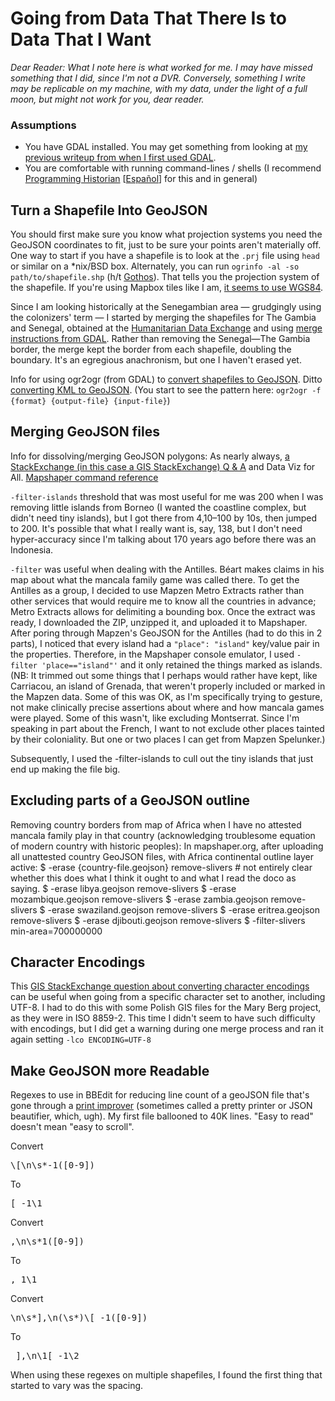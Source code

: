 # Going from Data That There Is to Data That I Want

_Dear Reader: What I note here is what worked for me. I may have missed something that I did, since I'm not a DVR. Conversely, something I write may be replicable on my machine, with my data, under the light of a full moon, but might not work for you, dear reader._

### Assumptions

* You have GDAL installed. You may get something from looking at [my previous writeup from when I first used GDAL](https://github.com/triplingual/berg-diary/blob/master/README.md).
* You are comfortable with running command-lines / shells (I recommend [Programming Historian](https://programminghistorian.org/lessons/intro-to-bash) [[Español](https://programminghistorian.org/es/lecciones/introduccion-a-bash)] for this and in general)

## Turn a Shapefile Into GeoJSON

You should first make sure you know what projection systems you need the GeoJSON coordinates to fit, just to be sure your points aren't materially off. One way to start if you have a shapefile is to look at the `.prj` file using `head` or similar on a *nix/BSD box. Alternately, you can run `ogrinfo -al -so path/to/shapefile.shp` (h/t [Gothos](http://gothos.info/2009/04/transform-projections-with-gdal-ogr/)). That tells you the projection system of the shapefile. If you're using Mapbox tiles like I am, [it seems to use WGS84](http://openstreetmapdata.com/info/projections).

Since I am looking historically at the Senegambian area — grudgingly using the colonizers' term — I started by merging the shapefiles for The Gambia and Senegal, obtained at the [Humanitarian Data Exchange](https://data.humdata.org/dataset/senegal-administrative-boundaries) and using [merge instructions from GDAL](http://www.gdal.org/drv_shapefile.html). Rather than removing the Senegal—The Gambia border, the merge kept the border from each shapefile,  doubling the boundary. It's an egregious anachronism, but one I haven't erased yet.

Info for using ogr2ogr (from GDAL) to [convert shapefiles to GeoJSON](http://vallandingham.me/shapefile_to_geojson.html). Ditto [converting KML to GeoJSON](https://gis.stackexchange.com/questions/92885/ogr2ogr-converting-kml-to-geojson). (You start to see the pattern here: `ogr2ogr -f {format} {output-file} {input-file}`)

## Merging GeoJSON files

Info for dissolving/merging GeoJSON polygons: As nearly always, [a StackExchange (in this case a GIS StackExchange) Q & A](https://gis.stackexchange.com/questions/118223/merge-geojson-polygons-with-wgs84-coordinate) and Data Viz for All. [Mapshaper command reference](https://github.com/mbloch/mapshaper/wiki/Command-Reference#-dissolve)

`-filter-islands` threshold that was most useful for me was 200 when I was removing little islands from Borneo (I wanted the coastline complex, but didn't need tiny islands), but I got there from 4,10–100 by 10s, then jumped to 200. It's possible that what I really want is, say, 138, but I don't need hyper-accuracy since I'm talking about 170 years ago before there was an Indonesia.

`-filter` was useful when dealing with the Antilles. Béart makes claims in his map about what the mancala family game was called there. To get the Antilles as a group, I decided to use Mapzen Metro Extracts rather than other services that would require me to know all the countries in advance; Metro Extracts allows for delimiting a bounding box. Once the extract was ready, I downloaded the ZIP, unzipped it, and uploaded it to Mapshaper. After poring through Mapzen's GeoJSON for the Antilles (had to do this in 2 parts), I noticed that every island had a `"place": "island"` key/value pair in the properties. Therefore, in the Mapshaper console emulator, I used `-filter 'place=="island"'` and it only retained the things marked as islands. (NB: It trimmed out some things that I perhaps would rather have kept, like Carriacou, an island of Grenada, that weren't properly included or marked in the Mapzen data. Some of this was OK, as I'm specifically trying to gesture, not make clinically precise assertions about where and how mancala games were played. Some of this wasn't, like excluding Montserrat. Since I'm speaking in part about the French, I want to not exclude other places tainted by their coloniality. But one or two places I can get from Mapzen Spelunker.) 

Subsequently, I used the -filter-islands to cull out the tiny islands that just end up making the file big.

## Excluding parts of a GeoJSON outline

Removing country borders from map of Africa when I have no attested mancala family play in that country (acknowledging troublesome equation of modern country with historic peoples):
In mapshaper.org, after uploading all unattested country GeoJSON files, with Africa continental outline layer active:
$ -erase {country-file.geojson} remove-slivers # not entirely clear whether this does what I think it ought to and what I read the doco as saying.
$ -erase libya.geojson remove-slivers
$ -erase mozambique.geojson remove-slivers
$ -erase zambia.geojson remove-slivers
$ -erase swaziland.geojson remove-slivers
$ -erase eritrea.geojson remove-slivers
$ -erase djibouti.geojson remove-slivers
$ -filter-slivers min-area=700000000

## Character Encodings

This [GIS StackExchange question about converting character encodings](https://gis.stackexchange.com/questions/15912/how-to-encode-shapefiles-from-latin1-to-utf-8) can be useful when going from a specific character set to another, including UTF-8. I had to do this with some Polish GIS files for the Mary Berg project, as they were in ISO 8859-2. This time I didn't seem to have such difficulty with encodings, but I did get a warning during one merge process and ran it again setting `-lco ENCODING=UTF-8`

## Make GeoJSON more Readable

Regexes to use in BBEdit for reducing line count of a geoJSON file that's gone through a [print improver](http://jsonprettyprint.com/) (sometimes called a pretty printer or JSON beautifier, which, ugh). My first file ballooned to 40K lines. "Easy to read" doesn't mean "easy to scroll".

Convert
<pre>\[\n\s*-1([0-9])</pre>
To
<pre>[ -1\1</pre>

Convert
<pre>,\n\s*1([0-9])</pre>
To
<pre>, 1\1</pre>

Convert
<pre>\n\s*],\n(\s*)\[ -1([0-9])</pre>
To
<pre> ],\n\1[ -1\2</pre>

When using these regexes on multiple shapefiles, I found the first thing that started to vary was the spacing.